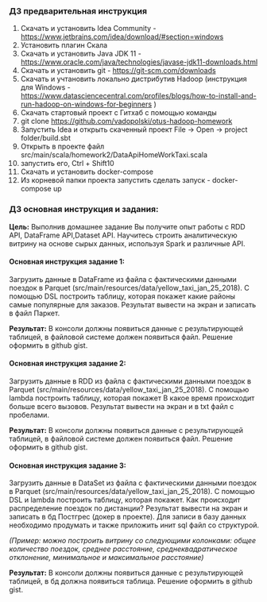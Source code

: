 ### ДЗ предварительная инструкция

1) Скачать и установить Idea Community - https://www.jetbrains.com/idea/download/#section=windows
2) Установить плагин Скала
3) Скачать и установить Java JDK 11 - https://www.oracle.com/java/technologies/javase-jdk11-downloads.html
4) Скачать и установить git - https://git-scm.com/downloads
5) Скачать и учтановить локально дистрибутив Hadoop (инструкция для Windows - https://www.datasciencecentral.com/profiles/blogs/how-to-install-and-run-hadoop-on-windows-for-beginners )
6) Cкачать стартовый проект с Гитхаб c помощью команды
7) git clone https://github.com/vadopolski/otus-hadoop-homework
8) Запустить Idea и открыть скаченный проект File -> Open -> project folder/build.sbt
9) Открыть в проекте  файл src/main/scala/homework2/DataApiHomeWorkTaxi.scala
10) запустить его, Ctrl + Shift10
11) Скачать и установить docker-compose
12) Из корневой папки проекта запустить сделать запуск - docker-compose up




### ДЗ основная инструкция и задания:

**Цель:** Выполнив домашнее задание Вы получите опыт работы с RDD API, DataFrame API,Dataset API. Научитесь строить аналитическую витрину на основе сырых данных, используя Spark и различные API.

#### Основная инструкция задание 1:
Загрузить данные в DataFrame из файла с фактическими данными поездок в Parquet (src/main/resources/data/yellow_taxi_jan_25_2018).
С помощью DSL построить таблицу, которая покажет какие районы самые популярные для заказов. Результат вывести на экран и записать в файл Паркет.

**Результат:**
В консоли должны появиться данные с результирующей таблицей, в файловой системе должен появиться файл.
Решение оформить в github gist.


#### Основная инструкция задание 2:
Загрузить данные в RDD из файла с фактическими данными поездок в Parquet (src/main/resources/data/yellow_taxi_jan_25_2018).
С помощью lambda построить таблицу, которая покажет В какое время происходит больше всего вызовов. Результат вывести на экран и в txt файл c пробелами.

**Результат:**
В консоли должны появиться данные с результирующей таблицей, в файловой системе должен появиться файл.
Решение оформить в github gist.


#### Основная инструкция задание 3:
Загрузить данные в DataSet из файла с фактическими данными поездок в Parquet (src/main/resources/data/yellow_taxi_jan_25_2018).
С помощью DSL и lambda построить таблицу, которая покажет. Как происходит распределение поездок по дистанции? Результат вывести на экран и записать в бд Постгрес (докер в проекте). Для записи в базу данных необходимо продумать и также приложить инит sql файл со структурой.

_(Пример: можно построить витрину со следующими колонками: общее количество поездок, среднее расстояние, среднеквадратическое отклонение, минимальное и максимальное расстояние)_


**Результат:**
В консоли должны появиться данные с результирующей таблицей, в бд должна появиться таблица.
Решение оформить в github gist.
